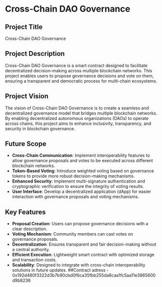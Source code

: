 # Cross-Chain DAO Governance

## Project Title
Cross-Chain DAO Governance

## Project Description
Cross-Chain DAO Governance is a smart contract designed to facilitate decentralized decision-making across multiple blockchain networks. This project enables users to propose governance decisions and vote on them, ensuring a transparent and democratic process for multi-chain ecosystems.

## Project Vision
The vision of Cross-Chain DAO Governance is to create a seamless and decentralized governance model that bridges multiple blockchain networks. By enabling decentralized autonomous organizations (DAOs) to operate across chains, this project aims to enhance inclusivity, transparency, and security in blockchain governance.

## Future Scope
- **Cross-Chain Communication**: Implement interoperability features to allow governance proposals and votes to be executed across different blockchain networks.
- **Token-Based Voting**: Introduce weighted voting based on governance tokens to provide more robust decision-making mechanisms.
- **Enhanced Security**: Implement multi-signature authentication and cryptographic verification to ensure the integrity of voting results.
- **User Interface**: Develop a decentralized application (dApp) for easier interaction with governance proposals and voting mechanisms.

## Key Features
- **Proposal Creation**: Users can propose governance decisions with a clear description.
- **Voting Mechanism**: Community members can cast votes on governance proposals.
- **Decentralization**: Ensures transparent and fair decision-making without a central authority.
- **Efficient Execution**: Lightweight smart contract with optimized storage and transaction costs.
- **Scalability**: Designed to integrate with cross-chain interoperability solutions in future updates.
  ##Contract adress -
   0x192d480f3322d3b7b90cbd0f6ca35fbb255da8caa1fc5aa11e3865600d9b8236
  
